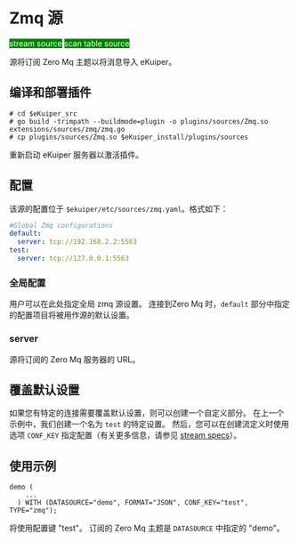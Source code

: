 # Zmq 源

<span style="background:green;color:white;">stream source</span>
<span style="background:green;color:white">scan table source</span>

源将订阅 Zero Mq 主题以将消息导入 eKuiper。

## 编译和部署插件

```shell
# cd $eKuiper_src
# go build -trimpath --buildmode=plugin -o plugins/sources/Zmq.so extensions/sources/zmq/zmq.go
# cp plugins/sources/Zmq.so $eKuiper_install/plugins/sources
```

重新启动 eKuiper 服务器以激活插件。

## 配置

该源的配置位于 `$ekuiper/etc/sources/zmq.yaml`。格式如下：

```yaml
#Global Zmq configurations
default:
  server: tcp://192.168.2.2:5563  
test:
  server: tcp://127.0.0.1:5563
```

### 全局配置

用户可以在此处指定全局 zmq 源设置。 连接到Zero Mq 时，`default` 部分中指定的配置项目将被用作源的默认设置。

### server

源将订阅的 Zero Mq 服务器的 URL。

## 覆盖默认设置

如果您有特定的连接需要覆盖默认设置，则可以创建一个自定义部分。 在上一个示例中，我们创建一个名为 `test` 的特定设置。 然后，您可以在创建流定义时使用选项 `CONF_KEY` 指定配置（有关更多信息，请参见 [stream specs](../../../sqls/streams.md)）。

## 使用示例

```text
demo (
    ...
  ) WITH (DATASOURCE="demo", FORMAT="JSON", CONF_KEY="test", TYPE="zmq");
```

将使用配置键 "test"。 订阅的 Zero Mq 主题是 `DATASOURCE` 中指定的 "demo"。
